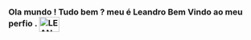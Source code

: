 ### Ola mundo ! Tudo bem ? meu é Leandro Bem Vindo ao meu perfio . <img align="center" alt="LEANDRO-pikachu" height="30" width="40" src="https://emoji.gg/assets/emoji/4708_Pikachu_Hello.gif">

<!--
**JESUS-LEANDRO/JESUS-LEANDRO** is a ✨ _special_ ✨ repository because its `README.md` (this file) appears on your GitHub profile.

Here are some ideas to get you started:

-🔭 I’m currently working on . sim mas nao é na area de tecnologia         
##
<div>
  <a href = "mailto: contatorafaballerini@gmail.com"><img src="https://img.shields.io/badge/-Gmail-%23EA4335?style=for-the-badge&logo=gmail&logoColor=white" target="_blank"></a>
  <a href="https://www.linkedin.com/in/rafaella-ballerini-45875016a" target="_blank"><img src="https://img.shields.io/badge/-LinkedIn-%230077B5?style=for-the-badge&logo=linkedin&logoColor=white" target="_blank"></a>
  <a href="https://www.youtube.com/channel/UC_-uuuZbY0AAt9CViNzvc-Q" target="_blank"><img src="https://img.shields.io/badge/-Youtube-%23333?style=for-the-badge&logo=youtube&logoColor=white" target="_blank"></a>
  <a href="https://instagram.com/rafaballerini" target="_blank"><img src="https://img.shields.io/badge/-Instagram-%23E4405F?style=for-the-badge&logo=instagram&logoColor=white" target="_blank"></a>
</div>
##
- 🌱 I’m currently learning ?  HTML , CSS,  JAVASCRIPT, GIT E GITHUB , BOOTSTRAP 4, PHP, MYSQL        
- 👯 I’m looking to collaborate on  ! em qualquer das areas listada a cima amo tecnologia e tudo que ela propociona .
- 🤔 I’m looking for help with . de pessoas que saibam mas  doque eu na programação ou uma oportunidade para quem esta começando ,mas com muita vontade de aprender e que nao vai falta enpenho 
- 💬 Ask me about .a pessar de ser novo na programaçao amo essa area 
- 📫 How to reach me:  chekxam@hotmail.com
- 😄 Pronouns: ...
- ⚡ Fun fact: ...
-->
